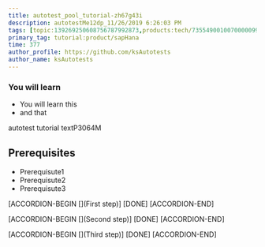 ```yaml
---
title: autotest_pool_tutorial-zh67g43i
description: autotestMe12dp_11/26/2019 6:26:03 PM
tags: [topic:139269250608756787992873,products:tech/73554900100700000996,tutorial:experience/advanced]
primary_tag: tutorial:product/sapHana
time: 377
author_profile: https://github.com/ksAutotests
author_name: ksAutotests
---
```

### You will learn
- You will learn this
- and that

autotest tutorial textP3064M

## Prerequisites
- Prerequisute1
- Prerequisute2
- Prerequisute3

[ACCORDION-BEGIN [](First step)]
[DONE]
[ACCORDION-END]

[ACCORDION-BEGIN [](Second step)]
[DONE]
[ACCORDION-END]

[ACCORDION-BEGIN [](Third step)]
[DONE]
[ACCORDION-END]

